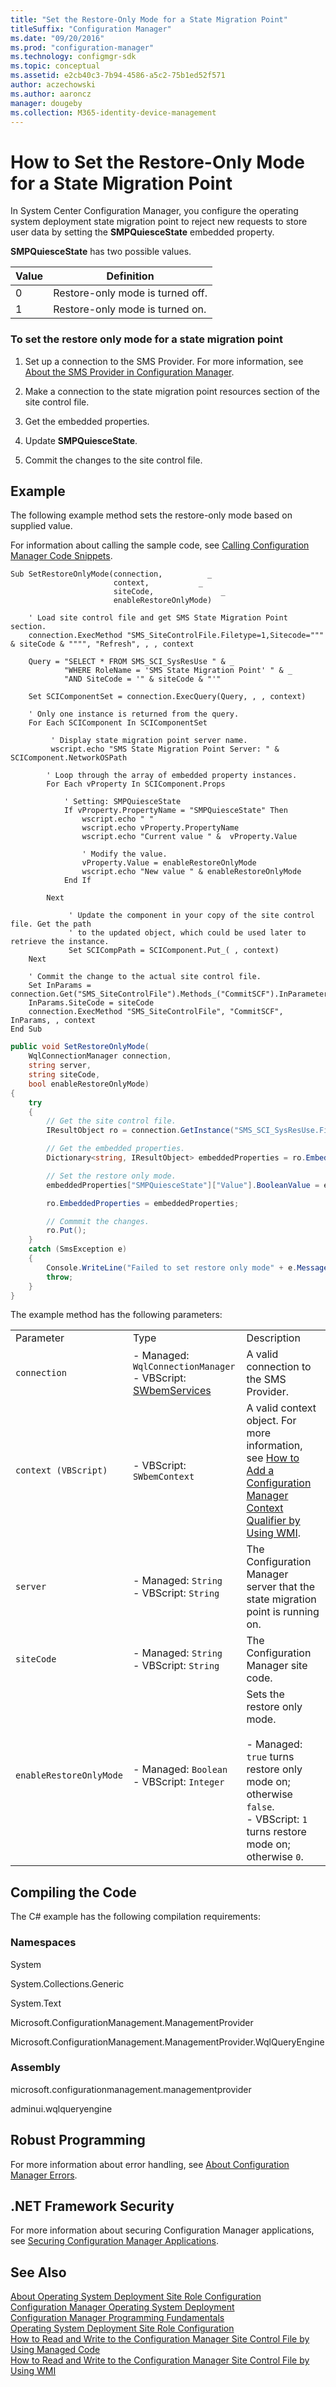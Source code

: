 ```yaml
---
title: "Set the Restore-Only Mode for a State Migration Point"
titleSuffix: "Configuration Manager"
ms.date: "09/20/2016"
ms.prod: "configuration-manager"
ms.technology: configmgr-sdk
ms.topic: conceptual
ms.assetid: e2cb40c3-7b94-4586-a5c2-75b1ed52f571
author: aczechowski
ms.author: aaroncz
manager: dougeby
ms.collection: M365-identity-device-management
---
```

# How to Set the Restore-Only Mode for a State Migration Point
In System Center Configuration Manager, you configure the operating system deployment state migration point to reject new requests to store user data by setting the **SMPQuiesceState** embedded property.  

 **SMPQuiesceState** has two possible values.  

|Value|Definition|  
|-----------|----------------|  
|0|Restore-only mode is turned off.|  
|1|Restore-only mode is turned on.|  

### To set the restore only mode for a state migration point  

1.  Set up a connection to the SMS Provider. For more information, see [About the SMS Provider in Configuration Manager](../../develop/core/understand/about-the-sms-provider-in-configuration-manager.md).  

2.  Make a connection to the state migration point resources section of the site control file.  

3.  Get the embedded properties.  

4.  Update **SMPQuiesceState**.  

5.  Commit the changes to the site control file.  

## Example  
 The following example method sets the restore-only mode based on supplied value.  

 For information about calling the sample code, see [Calling Configuration Manager Code Snippets](../../develop/core/understand/calling-code-snippets.md).  

```vbs  
Sub SetRestoreOnlyMode(connection,          _  
                       context,           _  
                       siteCode,               _  
                       enableRestoreOnlyMode)  

    ' Load site control file and get SMS State Migration Point section.  
    connection.ExecMethod "SMS_SiteControlFile.Filetype=1,Sitecode=""" & siteCode & """", "Refresh", , , context  

    Query = "SELECT * FROM SMS_SCI_SysResUse " & _  
            "WHERE RoleName = 'SMS State Migration Point' " & _  
            "AND SiteCode = '" & siteCode & "'"  

    Set SCIComponentSet = connection.ExecQuery(Query, , , context)  

    ' Only one instance is returned from the query.  
    For Each SCIComponent In SCIComponentSet  

         ' Display state migration point server name.  
         wscript.echo "SMS State Migration Point Server: " & SCIComponent.NetworkOSPath                                      

        ' Loop through the array of embedded property instances.  
        For Each vProperty In SCIComponent.Props  

            ' Setting: SMPQuiesceState  
            If vProperty.PropertyName = "SMPQuiesceState" Then  
                wscript.echo " "  
                wscript.echo vProperty.PropertyName  
                wscript.echo "Current value " &  vProperty.Value                 

                ' Modify the value.  
                vProperty.Value = enableRestoreOnlyMode  
                wscript.echo "New value " & enableRestoreOnlyMode  
            End If  

        Next     

             ' Update the component in your copy of the site control file. Get the path  
             ' to the updated object, which could be used later to retrieve the instance.  
             Set SCICompPath = SCIComponent.Put_( , context)  
    Next  

    ' Commit the change to the actual site control file.  
    Set InParams = connection.Get("SMS_SiteControlFile").Methods_("CommitSCF").InParameters.SpawnInstance_  
    InParams.SiteCode = siteCode  
    connection.ExecMethod "SMS_SiteControlFile", "CommitSCF", InParams, , context  
End Sub  
```  

```c#  
public void SetRestoreOnlyMode(  
    WqlConnectionManager connection,  
    string server,   
    string siteCode,   
    bool enableRestoreOnlyMode)  
{  
    try  
    {  
        // Get the site control file.  
        IResultObject ro = connection.GetInstance("SMS_SCI_SysResUse.FileType=2,ItemName='[\"Display=\\\\" + server + "\\\"]MSWNET:[\"SMS_SITE=" + siteCode + "\"]\\\\" + server + "\\,SMS State Migration Point',ItemType='System Resource Usage',SiteCode='" + siteCode + "'");  

        // Get the embedded properties.  
        Dictionary<string, IResultObject> embeddedProperties = ro.EmbeddedProperties;  

        // Set the restore only mode.  
        embeddedProperties["SMPQuiesceState"]["Value"].BooleanValue = enableRestoreOnlyMode;  

        ro.EmbeddedProperties = embeddedProperties;  

        // Commmit the changes.  
        ro.Put();  
    }  
    catch (SmsException e)  
    {  
        Console.WriteLine("Failed to set restore only mode" + e.Message);  
        throw;  
    }  
}  
```  

 The example method has the following parameters:  

||||  
|-|-|-|  
|Parameter|Type|Description|  
|`connection`|-   Managed: `WqlConnectionManager`<br />-   VBScript: [SWbemServices](https://msdn.microsoft.com/library/aa393854.aspx)|A valid connection to the SMS Provider.|  
|`context (VBScript)`|-   VBScript: `SWbemContext`|A valid context object. For more information, see [How to Add a Configuration Manager Context Qualifier by Using WMI](../../develop/core/understand/how-to-add-a-configuration-manager-context-qualifier-by-using-wmi.md).|  
|`server`|-   Managed: `String`<br />-   VBScript: `String`|The Configuration Manager server that the state migration point is running on.|  
|`siteCode`|-   Managed: `String`<br />-   VBScript: `String`|The Configuration Manager site code.|  
|`enableRestoreOnlyMode`|-   Managed: `Boolean`<br />-   VBScript: `Integer`|Sets the restore only mode.<br /><br /> -   Managed: `true` turns restore only mode on; otherwise `false`.<br />-   VBScript: `1` turns restore mode on; otherwise `0`.|  

## Compiling the Code  
 The C# example has the following compilation requirements:  

### Namespaces  
 System  

 System.Collections.Generic  

 System.Text  

 Microsoft.ConfigurationManagement.ManagementProvider  

 Microsoft.ConfigurationManagement.ManagementProvider.WqlQueryEngine  

### Assembly  
 microsoft.configurationmanagement.managementprovider  

 adminui.wqlqueryengine  

## Robust Programming  
 For more information about error handling, see [About Configuration Manager Errors](../../develop/core/understand/about-configuration-manager-errors.md).  

## .NET Framework Security  
 For more information about securing Configuration Manager applications, see [Securing Configuration Manager Applications](../../develop/core/understand/securing-configuration-manager-applications.md).  

## See Also  
 [About Operating System Deployment Site Role Configuration](../../develop/osd/about-operating-system-deployment-site-role-configuration.md)   
 [Configuration Manager Operating System Deployment](../../develop/osd/operating-system-deployment.md)   
 [Configuration Manager Programming Fundamentals](../../develop/core/understand/configuration-manager-programming-fundamentals.md)   
 [Operating System Deployment Site Role Configuration](../../develop/osd/operating-system-deployment-site-role-configuration.md)   
 [How to Read and Write to the Configuration Manager Site Control File by Using Managed Code](../../develop/core/understand/how-to-read-and-write-to-the-site-control-file-by-using-managed-code.md)   
 [How to Read and Write to the Configuration Manager Site Control File by Using WMI](../../develop/core/understand/how-to-read-and-write-to-the-site-control-file-by-using-wmi.md)
